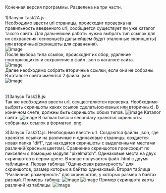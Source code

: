 Конечная версия программы. Разделена на три части. <br />
<br />
1)Запуск Task2A.js: <br />
Необходимо ввести url страницы, происходит проверка на правильность введенного url, сообщается существует ли уже каталог такого сайта. Для дальнейшей работы нужно выбрать тип ссылок для их сохранения: основные(в дальнейшем будут эталонные скриншоты) или вторичные(скриншоты для сравнения).<br />
![image](https://user-images.githubusercontent.com/100190836/218975084-c99af709-95ce-465e-af67-113c6e6b4811.png) <br />
После выбора типа ссылок, происходит их сбор, удаление повторяющихся и сохранение в файл .json в каталоге сайта. <br />
![image](https://user-images.githubusercontent.com/100190836/218975961-fb1ec007-e6c3-4fe0-99d5-f4e04a140772.png) <br />
Далее необходимо собрать вторичные ссылки, если они не собраны. <br />
В каталоге сайта имеются 2 файла .json <br />
![image](https://user-images.githubusercontent.com/100190836/218976323-37dbb543-b630-4f0b-93e5-fb2481d7d46b.png) <br />
<br />
<br />
2)Запуск Task2B.js: <br />
Так же необходимо ввести url, осуществляется проверка.
Необходимо выбрать скриншоты каких ссылок сделать(основных или вторичных).
В конечном счете, должны быть скриншоты обоих типов.
![image](https://user-images.githubusercontent.com/100190836/218976843-8c00269e-4053-49bd-88a9-6df5eef2301e.png)
Каталог сайта:
![image](https://user-images.githubusercontent.com/100190836/218977818-7ba4e029-171e-4aee-8461-82bf8f7bd774.png)
В папках basic и secondary хранятся скриншоты собранных ссылок в форматах .png

3)Запуск Task2C.js:
Необходимо ввести url.
Создаются файлы .json, где хранятся ссылки на различные и одинаковые страницы, создается новая папка "diff", где находятся скриншоты с выделенными местами различий(красным цветом). Сравнение скриншотов происходит по пикселям с помощью модуля "pixelmatch". Одинаковые места на двух скриншотов в сером цвете.
В конце получается файл .html с двумя таблицами. Первая таблица "Одинаковая размерность" для скриншотов, размер которых в байтах одинаковый. Вторая таблица "Различная размерность" для скриншотов, у которых размер в байтах разный.
Примеры таблиц:
![image](https://user-images.githubusercontent.com/100190836/218981479-87e5a82a-3e93-4425-b7bc-501bd50827b5.png)
![image](https://user-images.githubusercontent.com/100190836/218981574-e74ee02f-13de-4eb2-9215-1beb4c88a24f.png)
Пример скриншота карты различий из таблицы:
![image](https://user-images.githubusercontent.com/100190836/218981714-cea78f93-0cbd-4576-a3ad-5773fa124ac9.png)
